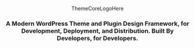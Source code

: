 <p align="center">ThemeCoreLogoHere</p>

### <p align="center">A Modern WordPress Theme and Plugin Design Framework, for Development, Deployment, and Distribution. Built By Developers, for Developers.</p>

#### <p align="center"> </p>
